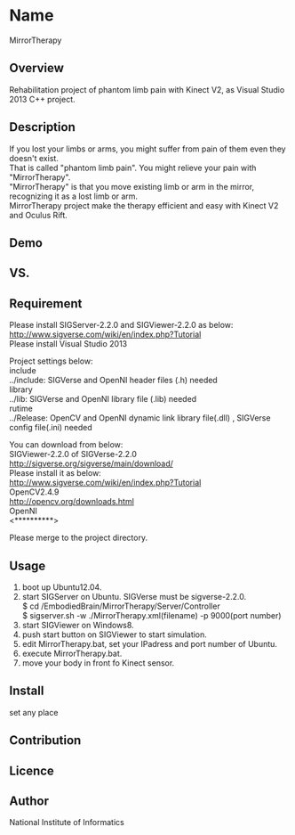 Name  
====  
MirrorTherapy  

## Overview  
 Rehabilitation project of phantom limb pain with Kinect V2, as Visual Studio 2013 C++ project.  

## Description  
 If you lost your limbs or arms, you might suffer from pain of them even they doesn't exist.  
 That is called "phantom limb pain". You might relieve your pain with "MirrorTherapy".  
 "MirrorTherapy" is that you move existing limb or arm in the  mirror, recognizing it as a lost limb or arm.  
 MirrorTherapy project make the therapy efficient and easy with Kinect V2 and Oculus Rift. 

## Demo  

## VS.  

## Requirement  
 Please install SIGServer-2.2.0 and SIGViewer-2.2.0 as below:  
 <http://www.sigverse.com/wiki/en/index.php?Tutorial>  
 Please install Visual Studio 2013  
   
 Project settings below:  
 include  
 ../include: SIGVerse and OpenNI header files (.h) needed  
 library  
 ../lib: SIGVerse and OpenNI library file (.lib) needed  
 rutime  
 ../Release: OpenCV and OpenNI dynamic link library file(.dll) , SIGVerse config file(.ini) needed  

 You can download from below:  
 SIGViewer-2.2.0 of SIGVerse-2.2.0   
 <http://sigverse.org/sigverse/main/download/>  
 Please install it as below:  
 <http://www.sigverse.com/wiki/en/index.php?Tutorial>   
 OpenCV2.4.9  
 <http://opencv.org/downloads.html>  
 OpenNI  
 <**********>  

 Please merge to the project directory.  

## Usage  
 1. boot up Ubuntu12.04.  
 2. start SIGServer on Ubuntu. SIGVerse must be sigverse-2.2.0.  
    $ cd /EmbodiedBrain/MirrorTherapy/Server/Controller  
    $ sigserver.sh -w ./MirrorTherapy.xml(filename) -p 9000(port number)  
 3. start SIGViewer on Windows8.  
 4. push start button on SIGViewer to start simulation.
 5. edit MirrorTherapy.bat, set your IPadress and port number of Ubuntu.  
 6. execute MirrorTherapy.bat.  
 7. move your body in front fo Kinect sensor.  

## Install  
 set any place  

## Contribution  

## Licence  

## Author  
 National Institute of Informatics  
 